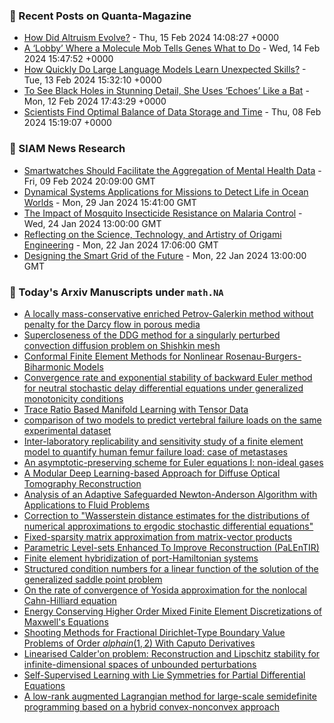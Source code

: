 ### 📝 Recent Posts on Quanta-Magazine
<!-- quanta starts -->
* <a href="https://www.quantamagazine.org/how-did-altruism-evolve-20240215/">How Did Altruism Evolve?</a> - Thu, 15 Feb 2024 14:08:27 +0000
* <a href="https://www.quantamagazine.org/a-lobby-where-a-molecule-mob-tells-genes-what-to-do-20240214/">A ‘Lobby’ Where a Molecule Mob Tells Genes What to Do</a> - Wed, 14 Feb 2024 15:47:52 +0000
* <a href="https://www.quantamagazine.org/how-quickly-do-large-language-models-learn-unexpected-skills-20240213/">How Quickly Do Large Language Models Learn Unexpected Skills?</a> - Tue, 13 Feb 2024 15:32:10 +0000
* <a href="https://www.quantamagazine.org/to-see-black-holes-in-detail-she-uses-echoes-like-a-bat-20240212/">To See Black Holes in Stunning Detail, She Uses ‘Echoes’ Like a Bat</a> - Mon, 12 Feb 2024 17:43:29 +0000
* <a href="https://www.quantamagazine.org/scientists-find-optimal-balance-of-data-storage-and-time-20240208/">Scientists Find Optimal Balance of Data Storage and Time</a> - Thu, 08 Feb 2024 15:19:07 +0000
<!-- quanta ends -->

### 📝 SIAM News Research
<!-- siam-news starts -->
* <a href="https://sinews.siam.org/Details-Page/smartwatches-should-facilitate-the-aggregation-of-mental-health-data">Smartwatches Should Facilitate the Aggregation of Mental Health Data</a> - Fri, 09 Feb 2024 20:09:00 GMT
* <a href="https://sinews.siam.org/Details-Page/dynamical-systems-applications-for-missions-to-detect-life-in-ocean-worlds">Dynamical Systems Applications for Missions to Detect Life in Ocean Worlds</a> - Mon, 29 Jan 2024 15:41:00 GMT
* <a href="https://sinews.siam.org/Details-Page/the-impact-of-mosquito-insecticide-resistance-on-malaria-control">The Impact of Mosquito Insecticide Resistance on Malaria Control</a> - Wed, 24 Jan 2024 13:00:00 GMT
* <a href="https://sinews.siam.org/Details-Page/reflecting-on-the-science-technology-and-artistry-of-origami-engineering">Reflecting on the Science, Technology, and Artistry of Origami Engineering</a> - Mon, 22 Jan 2024 17:06:00 GMT
* <a href="https://sinews.siam.org/Details-Page/designing-the-smart-grid-of-the-future">Designing the Smart Grid of the Future</a> - Mon, 22 Jan 2024 13:00:00 GMT
<!-- siam-news ends -->

### 📝 Today's Arxiv Manuscripts under ``math.NA``
<!-- arxiv-math-na starts -->
* <a href="https://arxiv.org/abs/2402.08909">A locally mass-conservative enriched Petrov-Galerkin method without penalty for the Darcy flow in porous media</a>
* <a href="https://arxiv.org/abs/2402.08912">Supercloseness of the DDG method for a singularly perturbed convection diffusion problem on Shishkin mesh</a>
* <a href="https://arxiv.org/abs/2402.08926">Conformal Finite Element Methods for Nonlinear Rosenau-Burgers-Biharmonic Models</a>
* <a href="https://arxiv.org/abs/2402.08973">Convergence rate and exponential stability of backward Euler method for neutral stochastic delay differential equations under generalized monotonicity conditions</a>
* <a href="https://arxiv.org/abs/2402.09072">Trace Ratio Based Manifold Learning with Tensor Data</a>
* <a href="https://arxiv.org/abs/2402.09196">comparison of two models to predict vertebral failure loads on the same experimental dataset</a>
* <a href="https://arxiv.org/abs/2402.09210">Inter-laboratory replicability and sensitivity study of a finite element model to quantify human femur failure load: case of metastases</a>
* <a href="https://arxiv.org/abs/2402.09252">An asymptotic-preserving scheme for Euler equations I: non-ideal gases</a>
* <a href="https://arxiv.org/abs/2402.09277">A Modular Deep Learning-based Approach for Diffuse Optical Tomography Reconstruction</a>
* <a href="https://arxiv.org/abs/2402.09295">Analysis of an Adaptive Safeguarded Newton-Anderson Algorithm with Applications to Fluid Problems</a>
* <a href="https://arxiv.org/abs/2402.08711">Correction to "Wasserstein distance estimates for the distributions of numerical approximations to ergodic stochastic differential equations"</a>
* <a href="https://arxiv.org/abs/2402.09379">Fixed-sparsity matrix approximation from matrix-vector products</a>
* <a href="https://arxiv.org/abs/2204.09815">Parametric Level-sets Enhanced To Improve Reconstruction (PaLEnTIR)</a>
* <a href="https://arxiv.org/abs/2302.06239">Finite element hybridization of port-Hamiltonian systems</a>
* <a href="https://arxiv.org/abs/2305.05629">Structured condition numbers for a linear function of the solution of the generalized saddle point problem</a>
* <a href="https://arxiv.org/abs/2306.12772">On the rate of convergence of Yosida approximation for the nonlocal Cahn-Hilliard equation</a>
* <a href="https://arxiv.org/abs/2310.20310">Energy Conserving Higher Order Mixed Finite Element Discretizations of Maxwell's Equations</a>
* <a href="https://arxiv.org/abs/2402.03487">Shooting Methods for Fractional Dirichlet-Type Boundary Value Problems of Order $alpha in (1,2)$ With Caputo Derivatives</a>
* <a href="https://arxiv.org/abs/2204.10164">Linearised Calder'on problem: Reconstruction and Lipschitz stability for infinite-dimensional spaces of unbounded perturbations</a>
* <a href="https://arxiv.org/abs/2307.05432">Self-Supervised Learning with Lie Symmetries for Partial Differential Equations</a>
* <a href="https://arxiv.org/abs/2401.12490">A low-rank augmented Lagrangian method for large-scale semidefinite programming based on a hybrid convex-nonconvex approach</a>
<!-- arxiv-math-na ends -->

